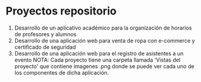 # Proyectos repositorio
1. Desarrollo de un aplicativo académico para la organización de horarios de profesores y alumnos
2. Desarrollo de una aplicación web para venta de ropa con e-commerce y certificado de seguridad
3. Desarrollo de una aplicación web para el registro de asistentes a un evento
NOTA: Cada proyecto tiene una carpeta llamada 'Vistas del proyecto' que contiene imagenes .png
donde se puede ver cada uno de los componentes de dicha aplicación.

